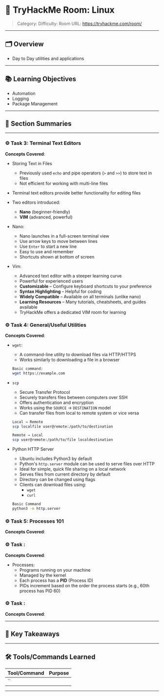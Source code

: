 # 🏫 TryHackMe Room: Linux 

> Category: 
> Difficulty: 
> Room URL: https://tryhackme.com/room/

---

## 🗂️ Overview
- Day to Day utilities and applications 

---

## 📚 Learning Objectives
- Automation 
- Logging 
- Package Management


---

## 🧾 Section Summaries

---

### ⚙️ Task 3: Terminal Text Editors  
**Concepts Covered**:

- Storing Text in Files
    - Previously used `echo` and pipe operators (`>` and `>>`) to store text in files
    - Not efficient for working with multi-line files

- Terminal text editors provide better functionality for editing files
- Two editors introduced:
  - **Nano** (beginner-friendly)
  - **VIM** (advanced, powerful)

- Nano:
    - Nano launches in a full-screen terminal view
    - Use arrow keys to move between lines
    - Use `Enter` to start a new line
    - Easy to use and remember 
    - Shortcuts shown at bottom of screen 

- Vim:
    - Advanced text editor with a steeper learning curve
    - Powerful for experienced users
    - **Customizable** – Configure keyboard shortcuts to your preference
    - **Syntax Highlighting** – Helpful for coding
    - **Widely Compatible** – Available on all terminals (unlike nano)
    - **Learning Resources** – Many tutorials, cheatsheets, and guides available
    - TryHackMe offers a dedicated VIM room for learning


### ⚙️ Task 4: General/Useful Utilities
**Concepts Covered**:
- `wget`:
    - A command-line utility to download files via HTTP/HTTPS
    - Works similarly to downloading a file in a browser
    ```bash 
    Basic command: 
    wget https://example.com
    ```

- `scp`
    - Secure Transfer Protocol
    - Securely transfers files between computers over SSH
    - Offers authentication and encryption
    - Works using the `SOURCE` → `DESTINATION` model
    - Can transfer files from local to remote system or vice versa
    ```bash
    Local → Remote 
    scp localfile user@remote:/path/to/destination
    ```
    ```bash 
    Remote → Local 
    scp user@remote:/path/to/file localdestination
    ```

- Python HTTP Server
    - Ubuntu includes Python3 by default
    - Python's `http.server` module can be used to serve files over HTTP
    - Ideal for simple, quick file sharing on a local network
    - Serves files from current directory by default 
    - Directory can be changed using flags 
    - Clients can download files using:
        - `wget`
        - `curl`
    ```bash
    Basic Command 
    python3 -m http.server
    ```

### ⚙️ Task 5: Processes 101
**Concepts Covered**:


### ⚙️ Task : 
**Concepts Covered**:
- Processes:
    - Programs running on your machine
    - Managed by the kernel
    - Each process has a **PID** (Process ID)
    - PIDs increment based on the order the process starts (e.g., 60th process has PID 60)


### ⚙️ Task : 
**Concepts Covered**:

---

## 🧠 Key Takeaways

---

## 🛠️ Tools/Commands Learned

| Tool/Command | Purpose |
|--------------|---------|
| ``       | |

---

